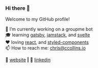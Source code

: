 ### Hi there 👋

Welcome to my GitHub profile!

💫 I’m currently working on a groupme bot <br />
🎓 learning [gatsby][gatsby], [jamstack][jamstack], and [svelte][svelte] <br />
❤️ loving [react][react], and [styled-components][styled] <br />
📫 How to reach me: chris@ccollins.io <br />

🏡 [website][website] **|**
👔 [linkedin][linkedin]

[website]: https://ccollins.io
[linkedin]: https://www.linkedin.com/in/ccollins1544/
[gatsby]: https://gatsbyjs.org
[jamstack]: https://jamstack.org
[svelte]: https://svelte.dev
[react]: http://reactjs.org
[styled]: https://styled-components.com
[cc-rest-api]: https://github.com/ccollins1544/cc-rest-api

<!--
**ccollins1544/ccollins1544** is a ✨ _special_ ✨ repository because its `README.md` (this file) appears on your GitHub profile.

Here are some ideas to get you started:

- 🔭 I’m currently working on ...
- 🌱 I’m currently learning ...
- 👯 I’m looking to collaborate on ...
- 🤔 I’m looking for help with ...
- 💬 Ask me about ...
- 📫 How to reach me: ...
- 😄 Pronouns: ...
- ⚡ Fun fact: ...
-->
